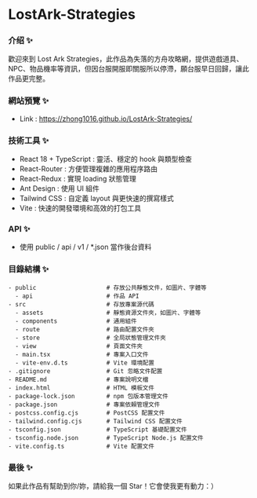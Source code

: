 # LostArk-Strategies

### 介绍 ✨

歡迎來到 Lost Ark Strategies，此作品為失落的方舟攻略網，提供遊戲道具、NPC、物品機率等資訊，但因台服開服即關服所以停滯，願台服早日回歸，讓此作品更完整。

### 網站預覽 ✨

- Link : https://zhong1016.github.io/LostArk-Strategies/

### 技術工具 ✨

- React 18 + TypeScript : 靈活、穩定的 hook 與類型檢查
- React-Router : 方便管理複雜的應用程序路由
- React-Redux : 實現 loading 狀態管理
- Ant Design : 使用 UI 組件
- Tailwind CSS : 自定義 layout 與更快速的撰寫樣式
- Vite : 快速的開發環境和高效的打包工具

### API ✨

- 使用 public / api / v1 / \*.json 當作後台資料

### 目錄結構 ✨

```text
- public                    # 存放公共靜態文件，如圖片、字體等
  - api                     # 作品 API
- src                       # 存放專案源代碼
  - assets                  # 靜態資源文件夾，如圖片、字體等
  - components              # 通用組件
  - route                   # 路由配置文件夾
  - store                   # 全局狀態管理文件夾
  - view                    # 頁面文件夾
  - main.tsx                # 專案入口文件
  - vite-env.d.ts           # Vite 環境配置
- .gitignore                # Git 忽略文件配置
- README.md                 # 專案說明文檔
- index.html                # HTML 模板文件
- package-lock.json         # npm 包版本管理文件
- package.json              # 專案依賴管理文件
- postcss.config.cjs        # PostCSS 配置文件
- tailwind.config.cjs       # Tailwind CSS 配置文件
- tsconfig.json             # TypeScript 基礎配置文件
- tsconfig.node.json        # TypeScript Node.js 配置文件
- vite.config.ts            # Vite 配置文件
```

### 最後 ✨

如果此作品有幫助到你/妳，請給我一個 Star！它會使我更有動力：）
